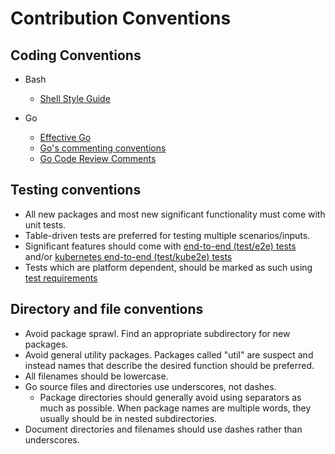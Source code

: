 # Contribution Conventions
## Coding Conventions
- Bash
    - [Shell Style Guide](https://google.github.io/styleguide/shellguide.html)

- Go
    - [Effective Go](https://golang.org/doc/effective_go.html)
    - [Go's commenting conventions](http://blog.golang.org/godoc-documenting-go-code)
    - [Go Code Review Comments](https://github.com/golang/go/wiki/CodeReviewComments)

## Testing conventions
- All new packages and most new significant functionality must come with unit tests.
- Table-driven tests are preferred for testing multiple scenarios/inputs.
- Significant features should come with [end-to-end (test/e2e) tests](/devel/testing/e2e-tests.md) and/or [kubernetes end-to-end (test/kube2e) tests](/devel/testing/kube-e2e-tests.md)
- Tests which are platform dependent, should be marked as such using [test requirements](/test/testutils/requirements.go)

## Directory and file conventions
- Avoid package sprawl. Find an appropriate subdirectory for new packages.
- Avoid general utility packages. Packages called "util" are suspect and instead names that describe the desired function should be preferred.
- All filenames should be lowercase.
- Go source files and directories use underscores, not dashes.
    - Package directories should generally avoid using separators as much as possible. When package names are multiple words, they usually should be in nested subdirectories.
- Document directories and filenames should use dashes rather than underscores.